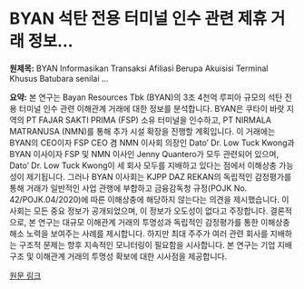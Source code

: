 # BYAN 석탄 전용 터미널 인수 관련 제휴 거래 정보…

**원제목:** BYAN Informasikan Transaksi Afiliasi Berupa Akuisisi Terminal Khusus Batubara senilai ...

**요약:** 본 연구는 Bayan Resources Tbk (BYAN)의 3조 4천억 루피아 규모의 석탄 전용 터미널 인수 관련 이해관계 거래에 대한 정보를 분석합니다.  BYAN은 쿠타이 바랏 지역의 PT FAJAR SAKTI PRIMA (FSP) 소유 터미널을 인수하고, PT NIRMALA MATRANUSA (NMN)를 통해 추가 시설 확장을 진행할 계획입니다.  이 거래에는 BYAN의 CEO이자 FSP CEO 겸 NMN 이사회 의장인 Dato’ Dr. Low Tuck Kwong과 BYAN 이사이자 FSP 및 NMN 이사인 Jenny Quantero가 모두 관련되어 있으며,  Dato’ Dr. Low Tuck Kwong이 세 회사 모두를 지배하고 있다는 점에서 이해상충 가능성이 제기됩니다.  그러나 BYAN 이사회는  KJPP DAZ REKAN의 독립적인 감정평가를 통해 거래가 일반적인 사업 관행에 부합하고 금융감독청 규정(POJK No. 42/POJK.04/2020)에 따른 이해상충에 해당하지 않는다는 의견을 제시했습니다.  이사회는 모든 중요 정보가 공개되었으며, 이 정보가 오도성이 없다고 주장합니다.  결론적으로, 본 연구는  대규모 이해관계 거래의 투명성과  독립적인 감정평가를 통한 이해상충 해소 노력을 보여주는 사례를 제시합니다.  하지만  최대 주주가 여러 관련 회사를 지배하는 구조적 문제는 향후 지속적인 모니터링이 필요함을 시사합니다.  본 연구는  기업 지배구조 및 이해관계 거래의 투명성 확보에 대한 시사점을 제공합니다.

[원문 링크](https://pasardana.id/news/2025/7/21/byan-informasikan-transaksi-afiliasi-berupa-akuisisi-terminal-khusus-batubara-senilai-rp345-triliun-di-kutai-barat/)
